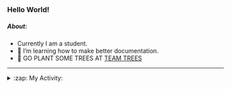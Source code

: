 ### Hello World!

##### About:
- Currently I am a student.
- 🌱 I’m learning how to make better documentation.
- 🌱 GO PLANT SOME TREES AT [TEAM TREES](https://teamtrees.org/)

---
<details>
  <summary>:zap: My Activity:</summary>
  
<!--START_SECTION:waka-->
![Code Time](http://img.shields.io/badge/Code%20Time-1%2C152%20hrs%2045%20mins-blue)

**I'm a Night 🦉** 

```text
🌞 Morning                1701 commits        ██░░░░░░░░░░░░░░░░░░░░░░░   09.77 % 
🌆 Daytime                5984 commits        █████████░░░░░░░░░░░░░░░░   34.38 % 
🌃 Evening                4998 commits        ███████░░░░░░░░░░░░░░░░░░   28.71 % 
🌙 Night                  4723 commits        ███████░░░░░░░░░░░░░░░░░░   27.13 % 
```
📅 **I'm Most Productive on Wednesday** 

```text
Monday                   2523 commits        ████░░░░░░░░░░░░░░░░░░░░░   14.50 % 
Tuesday                  2347 commits        ███░░░░░░░░░░░░░░░░░░░░░░   13.48 % 
Wednesday                4022 commits        ██████░░░░░░░░░░░░░░░░░░░   23.11 % 
Thursday                 2232 commits        ███░░░░░░░░░░░░░░░░░░░░░░   12.82 % 
Friday                   1754 commits        ███░░░░░░░░░░░░░░░░░░░░░░   10.08 % 
Saturday                 1536 commits        ██░░░░░░░░░░░░░░░░░░░░░░░   08.82 % 
Sunday                   2992 commits        ████░░░░░░░░░░░░░░░░░░░░░   17.19 % 
```


📊 **This Week I Spent My Time On** 

```text
🔥 Editors: 
VS Code                  0 secs              █████████████████████████   100.00 % 

🐱‍💻 Projects: 
praise                   0 secs              █████████████████████████   100.00 % 
```


 Last Updated on 30/07/2023 18:10:01 UTC
<!--END_SECTION:waka-->
</details>
